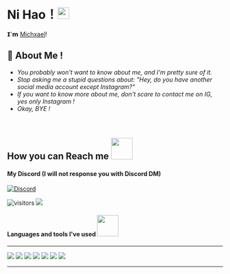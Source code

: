 # **Ni Hao**！<img src="https://user-images.githubusercontent.com/5679180/79618120-0daffb80-80be-11ea-819e-d2b0fa904d07.gif" width="27px"> 

𝗜'𝗺 [Michxael](https://instagram.com/_Miichxael)!

## 🧐 About Me !

- *You probably won't want to know about me, and I'm pretty sure of it.*
- *Stop asking me a stupid questions about: "Hey, do you have another social media account except Instagram?"*
- *If you want to know more about me, don't scare to contact me on IG, yes only Instagram !*
- *Okay, BYE !*  
<br>

## How you can Reach me <img src="https://media0.giphy.com/media/jqNPzdTTxQfOgOqpO4/source.gif" width="50"></h2>

#### My Discord (I will not response you with Discord DM)
[![Discord](https://discord.c99.nl/widget/theme-3/388632658797658113.png)](https://discord.com/users/388632658797658113)

![visitors](https://visitor-badge.laobi.icu/badge?page_id=Miichxael)
<img src="https://img.shields.io/badge/-__miichxael-purple?style=flat-square&logo=instagram&logoColor=white&link=https://www.instagram.com/_miichxael/"/>
 
#### Languages and tools I've used <img src="https://media.giphy.com/media/VgCDAzcKvsR6OM0uWg/giphy.gif" width="50"></h2>
<hr>
<img src="https://img.shields.io/badge/-JavaScript-black?style=flat-square&logo=javascript"/> 
<img src="https://img.shields.io/badge/-TypeScript-black?style=flat-square&logo=typescript"/> 
<img src="https://img.shields.io/badge/-Python-black?style=flat-square&logo=python"/> 
<img src="https://img.shields.io/badge/-Nodejs-black?style=flat-square&logo=Node.js"/> 
<img src="https://img.shields.io/badge/-MongoDB-black?style=flat-square&logo=mongodb"/> 
<img src="https://img.shields.io/badge/-Bootstrap-563D7C?style=flat-square&logo=bootstrap"/> 
<img src="https://img.shields.io/badge/-Heroku-430098?style=flat-square&logo=heroku"/> 
<hr>
